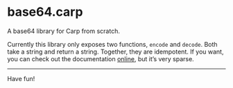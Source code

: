 # base64.carp

A base64 library for Carp from scratch.

Currently this library only exposes two functions, `encode` and `decode`. Both
take a string and return a string. Together, they are idempotent. If you want,
you can check out the documentation [online](https://veitheller.de/base64/),
but it’s very sparse.

<hr/>

Have fun!
